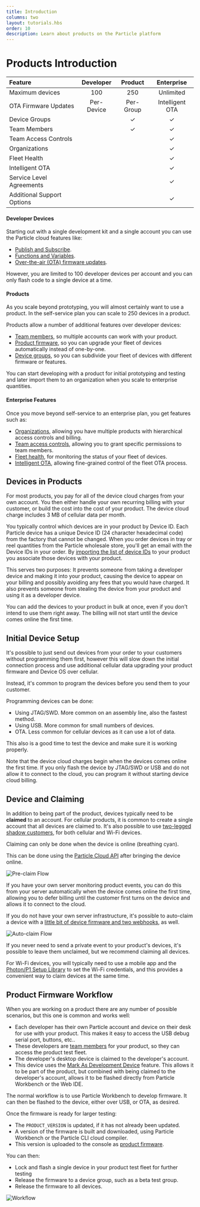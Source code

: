 ```yaml
---
title: Introduction
columns: two
layout: tutorials.hbs
order: 10
description: Learn about products on the Particle platform
---
```


# Products Introduction


| Feature | Developer | Product | Enterprise |
| :--- | :---: | :---: | :---: |
| Maximum devices | 100 | 250 | Unlimited |
| OTA Firmware Updates | Per-Device | Per-Group | Intelligent OTA |
| Device Groups | &nbsp; | &check; | &check; |
| Team Members | &nbsp; | &check; | &check; |
| Team Access Controls | &nbsp; | &nbsp; | &check; |
| Organizations | &nbsp; | &nbsp; | &check; |
| Fleet Health | &nbsp; | &nbsp; | &check; |
| Intelligent OTA | &nbsp; | &nbsp; | &check; |
| Service Level Agreements | &nbsp; | &nbsp; | &check; |
| Additional Support Options | &nbsp; | &nbsp; | &check; |


#### Developer Devices

Starting out with a single development kit and a single account you can use the Particle cloud features like:

- [Publish and Subscribe](/tutorials/device-os/device-os/#particle-publish).
- [Functions and Variables](/tutorials/device-os/device-os/#particle-function).
- [Over-the-air (OTA) firmware updates](/tutorials/device-cloud/ota-updates/).

However, you are limited to 100 developer devices per account and you can only flash code to a single device at a time.


#### Products

As you scale beyond prototyping, you will almost certainly want to use a product. In the self-service plan you can scale to 250 devices in a product.

Products allow a number of additional features over developer devices:

- [Team members](/tutorials/device-cloud/console/#adding-team-members), so multiple accounts can work with your product.
- [Product firmware](/tutorials/device-cloud/console/#rollout-firmware), so you can upgrade your fleet of devices automatically instead of one-by-one.
- [Device groups](/tutorials/product-tools/device-groups/), so you can subdivide your fleet of devices with different firmware or features.

You can start developing with a product for initial prototyping and testing and later import them to an organization when you scale to enterprise quantities.

#### Enterprise Features

Once you move beyond self-service to an enterprise plan, you get features such as:

- [Organizations](/tutorials/product-tools/organizations/), allowing you have multiple products with hierarchical access controls and billing.
- [Team access controls](/tutorials/product-tools/team-access-controls/), allowing you to grant specific permissions to team members.
- [Fleet health](/tutorials/diagnostics/fleet-health/), for monitoring the status of your fleet of devices.
- [Intelligent OTA](/tutorials/device-cloud/ota-updates/#intelligent-firmware-releases), allowing fine-grained control of the fleet OTA process.


## Devices in Products

For most products, you pay for all of the device cloud charges from your own account. You then either handle your own recurring billing with your customer, or build the cost into the cost of your product. The device cloud charge includes 3 MB of cellular data per month.

You typically control which devices are in your product by Device ID. Each Particle device has a unique Device ID (24 character hexadecimal code) from the factory that cannot be changed. When you order devices in tray or reel quantities from the Particle wholesale store, you'll get an email with the Device IDs in your order. By [importing the list of device IDs](/tutorials/device-cloud/console/#adding-devices) to your product you associate those devices with your product.

This serves two purposes: It prevents someone from taking a developer device and making it into your product, causing the device to appear on your billing and possibly avoiding any fees that you would have charged. It also prevents someone from stealing the device from your product and using it as a developer device.

You can add the devices to your product in bulk at once, even if you don't intend to use them right away. The billing will not start until the device comes online the first time. 

## Initial Device Setup

It's possible to just send out devices from your order to your customers without programming them first, however this will slow down the initial connection process and use additional cellular data upgrading your product firmware and Device OS over cellular.

Instead, it's common to program the devices before you send them to your customer. 

Programming devices can be done:

- Using JTAG/SWD. More common on an assembly line, also the fastest method.
- Using USB. More common for small numbers of devices.
- OTA. Less common for cellular devices as it can use a lot of data.

This also is a good time to test the device and make sure it is working properly. 

Note that the device cloud charges begin when the devices comes online the first time. If you only flash the device by JTAG/SWD or USB and do not allow it to connect to the cloud, you can program it without starting device cloud billing.

## Device and Claiming

In addition to being part of the product, devices typically need to be **claimed** to an account. For cellular products, it is common to create a single account that all devices are claimed to. It's also possible to use [two-legged shadow customers](/tutorials/device-cloud/authentication/#two-legged-authentication), for both cellular and Wi-Fi devices.

Claiming can only be done when the device is online (breathing cyan). 

This can be done using the [Particle Cloud API](/reference/device-cloud/api/#claim-a-device) after bringing the device online. 

![Pre-claim Flow](/assets/images/PreclaimFlow.png)

If you have your own server monitoring product events, you can do this from your server automatically when the device comes online the first time, allowing you to defer billing until the customer first turns on the device and allows it to connect to the cloud.

If you do not have your own server infrastructure, it's possible to auto-claim a device with a [little bit of device firmware and two webhooks](https://github.com/rickkas7/DeviceClaimRK), as well.

![Auto-claim Flow](/assets/images/AutoclaimFlow.png)

If you never need to send a private event to your product's devices, it's possible to leave them unclaimed, but we recommend claiming all devices.

For Wi-Fi devices, you will typically need to use a mobile app and the [Photon/P1 Setup Library](/reference/SDKs/ios/) to set the Wi-Fi credentials, and this provides a convenient way to claim devices at the same time.

## Product Firmware Workflow

When you are working on a product there are any number of possible scenarios, but this one is common and works well:

- Each developer has their own Particle account and device on their desk for use with your product. This makes it easy to access the USB debug serial port, buttons, etc.. 
- These developers are [team members](/tutorials/device-cloud/console/#adding-team-members) for your product, so they can access the product test fleet.
- The developer's desktop device is claimed to the developer's account. 
- This device uses the [Mark As Development Device](/tutorials/product-tools/development-devices/) feature. This allows it to be part of the product, but combined with being claimed to the developer's account, allows it to be flashed directly from Particle Workbench or the Web IDE.


The normal workflow is to use Particle Workbench to develop firmware. It can then be flashed to the device, either over USB, or OTA, as desired.

Once the firmware is ready for larger testing:

- The `PRODUCT_VERSION` is updated, if it has not already been updated.
- A version of the firmware is built and downloaded, using Particle Workbench or the Particle CLI cloud compiler.
- This version is uploaded to the console as [product firmware](/tutorials/device-cloud/console/#rollout-firmware).

You can then:

- Lock and flash a single device in your product test fleet for further testing
- Release the firmware to a device group, such as a beta test group.
- Release the firmware to all devices.

![Workflow](/assets/images/release-firmware-flow.png)



